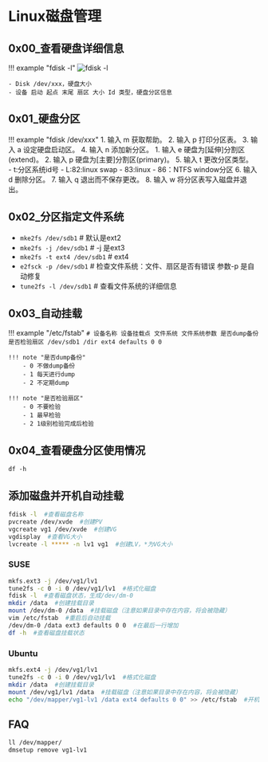 # Linux磁盘管理

## 0x00_查看硬盘详细信息

!!! example "fdisk -l"
    ![fdisk -l](../../../img/fdisk.png)

    - Disk /dev/xxx，硬盘大小
    - 设备 启动 起点 末尾 扇区 大小 Id 类型，硬盘分区信息


## 0x01_硬盘分区

!!! example "fdisk /dev/xxx"
    1. 输入 m 获取帮助。
    2. 输入 p 打印分区表。
    3. 输入 a 设定硬盘启动区。
    4. 输入 n 添加新分区。
        1. 输入 e 硬盘为[延伸]分割区(extend)。
        2. 输入 p 硬盘为[主要]分割区(primary)。
    5. 输入 t 更改分区类型。　　　　　　　　　　
        - t:分区系统id号
            - L:82:linux swap
            - 83:linux
            - 86：NTFS window分区
    6. 输入 d 删除分区。
    7. 输入 q 退出而不保存更改。
    8. 输入 w 将分区表写入磁盘并退出。

## 0x02_分区指定文件系统

- `mke2fs /dev/sdb1`  # 默认是ext2
- `mke2fs -j /dev/sdb1`  # -j 是ext3
- `mke2fs -t ext4 /dev/sdb1`  # ext4
- `e2fsck -p /dev/sdb1`  # 检查文件系统：文件、扇区是否有错误 参数-p 是自动修复
- `tune2fs -l /dev/sdb1`  # 查看文件系统的详细信息

## 0x03_自动挂载

!!! example "/etc/fstab"
    ```
    # 设备名称 设备挂载点 文件系统 文件系统参数 是否dump备份 是否检验扇区
    /dev/sdb1 /dir ext4 defaults 0 0
    ```

    !!! note "是否dump备份"
        - 0 不做dump备份
        - 1 每天进行dump
        - 2 不定期dump

    !!! note "是否检验扇区"
        - 0 不要检验
        - 1 最早检验
        - 2 1级别检验完成后检验


## 0x04_查看硬盘分区使用情况

`df -h`


## 添加磁盘并开机自动挂载

```bash
fdisk -l  #查看磁盘名称
pvcreate /dev/xvde  #创建PV
vgcreate vg1 /dev/xvde  #创建VG
vgdisplay  #查看VG大小
lvcreate -l ***** -n lv1 vg1  #创建LV，*为VG大小
```


### SUSE

```bash
mkfs.ext3 -j /dev/vg1/lv1
tune2fs -c 0 -i 0 /dev/vg1/lv1  #格式化磁盘
fdisk -l  #查看磁盘状态，生成/dev/dm-0
mkdir /data  #创建挂载目录
mount /dev/dm-0 /data  #挂载磁盘（注意如果目录中存在内容，将会被隐藏）
vim /etc/fstab  #重启后自动挂载
/dev/dm-0 /data ext3 defaults 0 0  #在最后一行增加
df -h  #查看磁盘挂载状态
```


### Ubuntu

```bash
mkfs.ext4 -j /dev/vg1/lv1
tune2fs -c 0 -i 0 /dev/vg1/lv1  #格式化磁盘
mkdir /data  #创建挂载目录
mount /dev/vg1/lv1 /data  #挂载磁盘（注意如果目录中存在内容，将会被隐藏）
echo "/dev/mapper/vg1-lv1 /data ext4 defaults 0 0" >> /etc/fstab  #开机自动挂载磁盘
```


## FAQ

```bash
ll /dev/mapper/
dmsetup remove vg1-lv1
```

